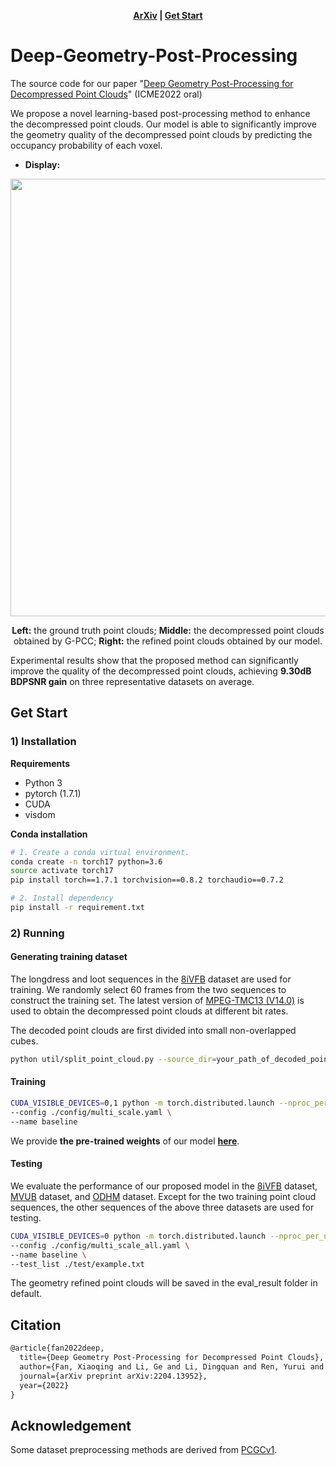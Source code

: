 <p align='center'>
  <b>
    <a href="https://arxiv.org/abs/2204.13952">ArXiv</a>
    | 
    <a href="#Get-Start">Get Start</a>
  </b>
</p> 


# Deep-Geometry-Post-Processing

The source code for our paper "[Deep Geometry Post-Processing for Decompressed Point Clouds](https://arxiv.org/abs/2204.13952)" (ICME2022 oral)

We propose a novel learning-based post-processing method to enhance the decompressed point clouds. Our model is able to significantly improve the geometry quality of the decompressed point clouds by predicting the occupancy probability of each voxel.

* **Display:**

<p align='center'>  
  <img src='https://user-images.githubusercontent.com/47820962/179795330-181c914f-d764-4f5e-bb95-a94a51ee5e74.png' width='700'/>
</p>
<p align='center'> 
  <b>Left:</b> the ground truth point clouds; <b>Middle:</b> the decompressed point clouds obtained by G-PCC; <b>Right:</b> the refined point clouds obtained by our model.
</p>

Experimental results show that the proposed method can significantly improve the quality of the decompressed point clouds, achieving <b>9.30dB BDPSNR gain</b> on three representative datasets on average.


## Get Start

### 1) Installation

**Requirements**

* Python 3
* pytorch (1.7.1)
* CUDA
* visdom

**Conda installation**

```bash
# 1. Create a conda virtual environment.
conda create -n torch17 python=3.6
source activate torch17
pip install torch==1.7.1 torchvision==0.8.2 torchaudio==0.7.2

# 2. Install dependency
pip install -r requirement.txt
```


### 2) Running

#### Generating training dataset

The longdress and loot sequences in the [8iVFB](http://plenodb.jpeg.org/pc/8ilabs/) dataset are used for training. We randomly select 60 frames from the two sequences to construct the training set. The latest version of [MPEG-TMC13 (V14.0)](https://github.com/MPEGGroup/mpeg-pcc-tmc13) is used to obtain the decompressed point clouds at different bit rates.

The decoded point clouds are first divided into small non-overlapped cubes.

``` bash
python util/split_point_cloud.py --source_dir=your_path_of_decoded_point_clouds --save_dir=./traindata
```

#### Training

``` bash
CUDA_VISIBLE_DEVICES=0,1 python -m torch.distributed.launch --nproc_per_node=2 --master_port 12345 train.py \
--config ./config/multi_scale.yaml \
--name baseline
```

We provide **the pre-trained weights**  of our model **[here](https://drive.google.com/drive/folders/1e20NiP1eyWkDnaxp4lZ6JI8Ym_f5nYxE?usp=sharing)**.

#### Testing

We evaluate the performance of our proposed model in the [8iVFB](http://plenodb.jpeg.org/pc/8ilabs/) dataset, [MVUB](http://plenodb.jpeg.org/pc/microsoft/) dataset, and [ODHM](https://mpeg-pcc.org/index.php/pcc-content-database/owlii-dynamic-human-textured-mesh-sequence-dataset/) dataset. Except for the two training point cloud sequences, the other sequences of the above three datasets are used for testing.

``` bash
CUDA_VISIBLE_DEVICES=0 python -m torch.distributed.launch --nproc_per_node=1 --master_port 6789 test.py \
--config ./config/multi_scale_all.yaml \
--name baseline \
--test_list ./test/example.txt
```
The geometry refined point clouds will be saved in the eval_result folder in default.

## Citation

```tex
@article{fan2022deep,
  title={Deep Geometry Post-Processing for Decompressed Point Clouds},
  author={Fan, Xiaoqing and Li, Ge and Li, Dingquan and Ren, Yurui and Gao, Wei and Li, Thomas H},
  journal={arXiv preprint arXiv:2204.13952},
  year={2022}
}
```

## Acknowledgement 

Some dataset preprocessing methods are derived from [PCGCv1](https://github.com/NJUVISION/PCGCv1).
